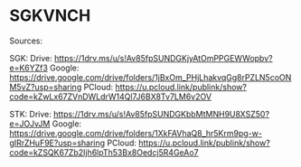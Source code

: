 # SGKVNCH

Sources:

SGK:
Drive: https://1drv.ms/u/s!Av85fpSUNDGKjyAtOmPPGEWWopbv?e=K6YZf3
Google: https://drive.google.com/drive/folders/1jBxOm_PHjLhakvqGg8rPZLN5coONM5vZ?usp=sharing
PCloud: https://u.pcloud.link/publink/show?code=kZwLx67ZVnDWLdrW14Ql7J6BX8Tv7LM6v2OV

STK:
Drive: https://1drv.ms/u/s!Av85fpSUNDGKbbMtMNH9U8XSZ50?e=JOJvJM
Google: https://drive.google.com/drive/folders/1XkFAVhaQ8_hr5Krm9pg-w-gIRrZHuF9E?usp=sharing
PCloud: https://u.pcloud.link/publink/show?code=kZSQK67Zb2Ijh6lpTh53Bx8Oedcj5R4GeAo7
